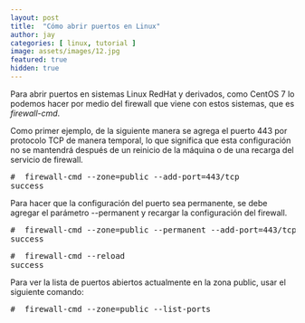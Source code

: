 ```yaml
---
layout: post
title:  "Cómo abrir puertos en Linux"
author: jay
categories: [ linux, tutorial ]
image: assets/images/12.jpg
featured: true
hidden: true
---
```


 
 Para abrir puertos en sistemas  Linux RedHat  y derivados, como  CentOS 7  lo podemos hacer por medio del firewall que viene con estos sistemas, que es <em>firewall-cmd</em>.

 Como primer ejemplo, de la siguiente manera se agrega el puerto 443 por protocolo TCP de manera temporal, lo que significa que esta configuración no se mantendrá después de un reinicio de la máquina o de una recarga del servicio de firewall. 
<pre class="wp-block-preformatted">#  firewall-cmd --zone=public --add-port=443/tcp 
success</pre>

 Para hacer que la configuración del puerto sea permanente, se debe agregar el parámetro --permanent y recargar la configuración del firewall. 
 

 
<pre class="wp-block-preformatted">#  firewall-cmd --zone=public --permanent --add-port=443/tcp 
success</pre>
 

 
<pre class="wp-block-preformatted">#  firewall-cmd --reload 
success</pre>
 

 
 Para ver la lista de puertos abiertos actualmente en la zona public, usar el siguiente comando: 
 

 
<pre class="wp-block-preformatted">#  firewall-cmd --zone=public --list-ports </pre>
 